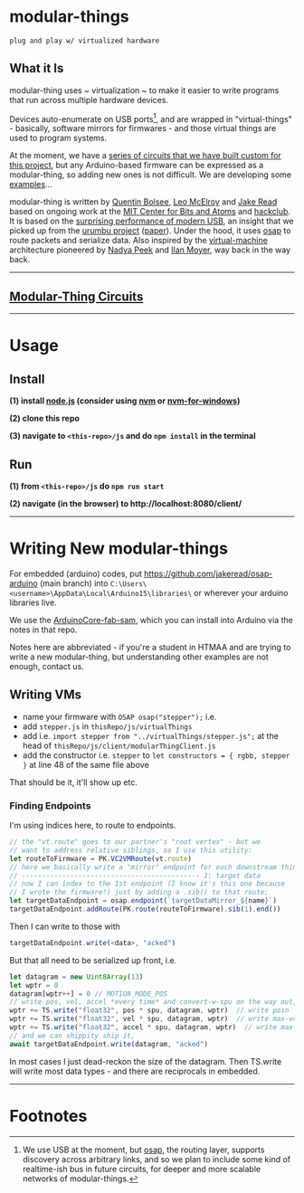 # modular-things 

`plug and play w/ virtualized hardware`

## What it Is 

modular-thing uses ~ virtualization ~ to make it easier to write programs that run across multiple hardware devices. 

Devices auto-enumerate on USB ports[^1], and are wrapped in "virtual-things" - basically, software mirrors for firmwares - and those virtual things are used to program systems. 

At the moment, we have a [series of circuits that we have built custom for this project](https://github.com/modular-things/modular-things-circuits), but any Arduino-based firmware can be expressed as a modular-thing, so adding new ones is not difficult. We are developing some [examples](js/examples)... 

modular-thing is written by [Quentin Bolsee](https://github.com/qbolsee), [Leo McElroy](https://github.com/leomcelroy) and [Jake Read](https://github.com/jakeread) based on ongoing work at the [MIT Center for Bits and Atoms](https://cba.mit.edu/) and [hackclub](https://hackclub.com/). It is based on the [surprising performance of modern USB](log/2022-11_usb-motion-perf-tests-log.md), an insight that we picked up from the [urumbu project](https://gitlab.cba.mit.edu/neilg/urumbu) ([paper](https://cba.mit.edu/docs/papers/22.11.Urumbu.pdf)). Under the hood, it uses [osap](http://osap.tools/) to route packets and serialize data. Also inspired by the [virtual-machine](https://cba.mit.edu/docs/theses/16.08.Peek.pdf) architecture pioneered by [Nadya Peek](http://infosyncratic.nl/) and [Ilan Moyer](https://web.mit.edu/imoyer/www/index.html), way back in the way back. 

---

## [Modular-Thing Circuits](https://github.com/modular-things/modular-things-circuits)

--- 

# Usage 

## Install 

**(1) install [node.js](https://nodejs.org/en/) (consider using [nvm](https://github.com/nvm-sh/nvm) or [nvm-for-windows](https://github.com/coreybutler/nvm-windows))**

**(2) clone this repo**

**(3) navigate to `<this-repo>/js` and do `npm install` in the terminal**

## Run 

**(1) from `<this-repo>/js` do `npm run start`**

**(2) navigate (in the browser) to http://localhost:8080/client/**

--- 

# Writing New modular-things 

For embedded (arduino) codes, put https://github.com/jakeread/osap-arduino (main branch) into `C:\Users\<username>\AppData\Local\Arduino15\libraries\` or wherever your arduino libraries live. 

We use the [ArduinoCore-fab-sam](https://github.com/qbolsee/ArduinoCore-fab-sam), which you can install into Arduino via the notes in that repo. 

Notes here are abbreviated - if you're a student in HTMAA and are trying to write a new modular-thing, but understanding other examples are not enough, contact us. 

## Writing VMs

- name your firmware with `OSAP osap("stepper");` i.e. 
- add `stepper.js` in `thisRepo/js/virtualThings`
- add i.e. `import stepper from "../virtualThings/stepper.js";` at the head of `thisRepo/js/client/modularThingClient.js`
- add the constructor i.e. `stepper` to `let constructors = { rgbb, stepper }` at line 48 of the same file above 

That should be it, it'll show up etc. 

### Finding Endpoints 

I'm using indices here, to route to endpoints. 

```js
// the "vt.route" goes to our partner's "root vertex" - but we 
// want to address relative siblings, so I use this utility:
let routeToFirmware = PK.VC2VMRoute(vt.route)
// here we basically write a "mirror" endpoint for each downstream thing, 
// -------------------------------------------- 1: target data 
// now I can index to the 1st endpoint (I know it's this one because 
// I wrote the firmware!) just by adding a .sib() to that route;
let targetDataEndpoint = osap.endpoint(`targetDataMirror_${name}`)
targetDataEndpoint.addRoute(PK.route(routeToFirmware).sib(1).end())
```

Then I can write to those with 

```js
targetDataEndpoint.write(<data>, "acked")
```

But that all need to be serialized up front, i.e. 

```js
let datagram = new Uint8Array(13)
let wptr = 0
datagram[wptr++] = 0 // MOTION_MODE_POS 
// write pos, vel, accel *every time* and convert-w-spu on the way out, 
wptr += TS.write("float32", pos * spu, datagram, wptr)  // write posn
wptr += TS.write("float32", vel * spu, datagram, wptr)  // write max-vel-during
wptr += TS.write("float32", accel * spu, datagram, wptr)  // write max-accel-during
// and we can shippity ship it, 
await targetDataEndpoint.write(datagram, "acked")
```

In most cases I just dead-reckon the size of the datagram. Then TS.write will write most data types - and there are reciprocals in embedded. 

--- 

# Footnotes

[^1]: We use USB at the moment, but [osap](http://osap.tools/), the routing layer, supports discovery across arbitrary links, and so we plan to include some kind of realtime-ish bus in future circuits, for deeper and more scalable networks of modular-things. 